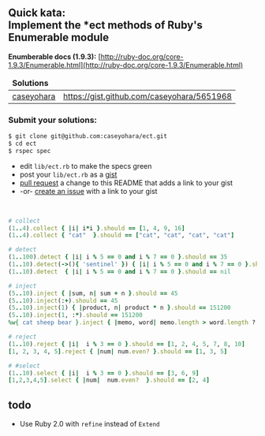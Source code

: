 ## Quick kata: <br> Implement the *ect methods of Ruby's Enumerable module 

**Enumberable docs (1.9.3):**
[http://ruby-doc.org/core-1.9.3/Enumerable.html](http://ruby-doc.org/core-1.9.3/Enumerable.html)


<table>
  <thead>
    <tr>
      <td colspan="2"><strong>Solutions</strong></td>
    </tr>
  </thead>
  <tbody>
    <tr>
      <td><a href="https://github.com/caseyohara/">caseyohara</a></td>
      <td><a href="https://gist.github.com/caseyohara/5651968">https://gist.github.com/caseyohara/5651968</a></td>
    </tr>
  </tbody>
</table>

### Submit your solutions:

```bash
$ git clone git@github.com:caseyohara/ect.git
$ cd ect
$ rspec spec
```

- edit `lib/ect.rb` to make the specs green
- post your `lib/ect.rb` as a [gist](https://gist.github.com/)
- [pull request](https://github.com/caseyohara/ect/pull/new/master) a change to this README that adds a link to your gist
- -or- [create an issue](https://github.com/caseyohara/ect/issues/new) with a link to your gist

<br>

```ruby
# collect
(1..4).collect { |i| i*i }.should == [1, 4, 9, 16]
(1..4).collect { "cat"  }.should == ["cat", "cat", "cat", "cat"]

# detect
(1..100).detect { |i| i % 5 == 0 and i % 7 == 0 }.should == 35
(1..10).detect(->(){ 'sentinel' }) { |i| i % 5 == 0 and i % 7 == 0 }.should == 'sentinel'
(1..10).detect  { |i| i % 5 == 0 and i % 7 == 0 }.should == nil

# inject
(5..10).inject { |sum, n| sum + n }.should == 45
(5..10).inject(:+).should == 45
(5..10).inject(1) { |product, n| product * n }.should == 151200
(5..10).inject(1, :*).should == 151200
%w{ cat sheep bear }.inject { |memo, word| memo.length > word.length ? memo : word }.should == "sheep"

# reject
(1..10).reject { |i|  i % 3 == 0 }.should == [1, 2, 4, 5, 7, 8, 10]
[1, 2, 3, 4, 5].reject { |num| num.even? }.should == [1, 3, 5]

# #select
(1..10).select { |i|  i % 3 == 0 }.should == [3, 6, 9]
[1,2,3,4,5].select { |num|  num.even?  }.should == [2, 4]
```


## todo
- Use Ruby 2.0 with `refine` instead of `Extend`
